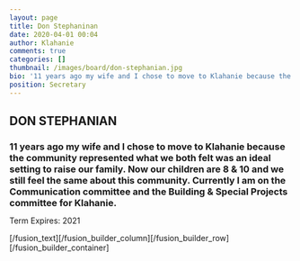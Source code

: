 ```yaml
---
layout: page
title: Don Stephaninan
date: 2020-04-01 00:04
author: Klahanie
comments: true
categories: []
thumbnail: /images/board/don-stephanian.jpg
bio: '11 years ago my wife and I chose to move to Klahanie because the community represented what we both felt was an ideal setting to raise our family. Now our children are 8 &amp; 10 and we still feel the same about this community. Currently I am on the Communication committee and the Building &amp; Special Projects committee for Klahanie. <br>Term Expires: 2021'
position: Secretary
---
```


<h2 style="margin-bottom: 10.0pt;"><strong>DON STEPHANIAN</strong></h2>
<h3 style="margin-bottom: 10.0pt;">11 years ago my wife and I chose to move to Klahanie because the community represented what we both felt was an ideal setting to raise our family. Now our children are 8 &amp; 10 and we still feel the same about this community. Currently I am on the Communication committee and the Building &amp; Special Projects committee for Klahanie.</h3>
Term Expires: 2021

[/fusion_text][/fusion_builder_column][/fusion_builder_row][/fusion_builder_container]
